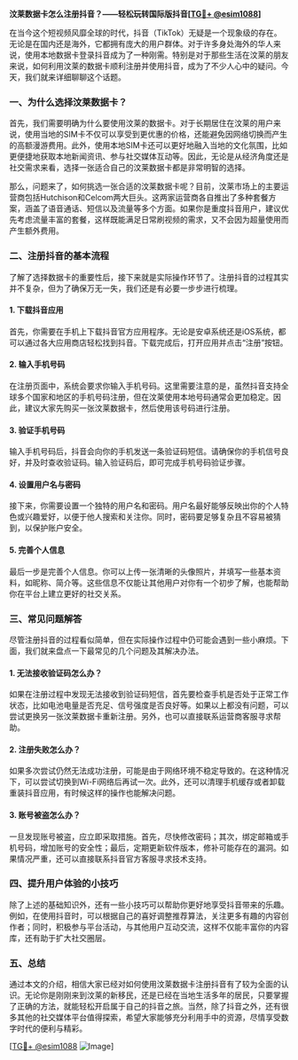 **汶莱数据卡怎么注册抖音？——轻松玩转国际版抖音[[TG💪+ @esim1088](https://t.me/s/esim1088)]**

在当今这个短视频风靡全球的时代，抖音（TikTok）无疑是一个现象级的存在。无论是在国内还是海外，它都拥有庞大的用户群体。对于许多身处海外的华人来说，使用本地数据卡登录抖音成为了一种刚需。特别是对于那些生活在汶莱的朋友来说，如何利用汶莱的数据卡顺利注册并使用抖音，成为了不少人心中的疑问。今天，我们就来详细聊聊这个话题。

### 一、为什么选择汶莱数据卡？

首先，我们需要明确为什么要使用汶莱的数据卡。对于长期居住在汶莱的用户来说，使用当地的SIM卡不仅可以享受到更优惠的价格，还能避免因网络切换而产生的高额漫游费用。此外，使用本地SIM卡还可以更好地融入当地的文化氛围，比如更便捷地获取本地新闻资讯、参与社交媒体互动等。因此，无论是从经济角度还是社交需求来看，选择一张适合自己的汶莱数据卡都是非常明智的选择。

那么，问题来了，如何挑选一张合适的汶莱数据卡呢？目前，汶莱市场上的主要运营商包括Hutchison和Celcom两大巨头。这两家运营商各自推出了多种套餐方案，涵盖了语音通话、短信以及流量等多个方面。如果你是重度抖音用户，建议优先考虑流量丰富的套餐，这样既能满足日常刷视频的需求，又不会因为超量使用而产生额外费用。

### 二、注册抖音的基本流程

了解了选择数据卡的重要性后，接下来就是实际操作环节了。注册抖音的过程其实并不复杂，但为了确保万无一失，我们还是有必要一步步进行梳理。

#### 1. 下载抖音应用

首先，你需要在手机上下载抖音官方应用程序。无论是安卓系统还是iOS系统，都可以通过各大应用商店轻松找到抖音。下载完成后，打开应用并点击“注册”按钮。

#### 2. 输入手机号码

在注册页面中，系统会要求你输入手机号码。这里需要注意的是，虽然抖音支持全球多个国家和地区的手机号码注册，但在汶莱使用本地号码通常会更加稳定。因此，建议大家先购买一张汶莱数据卡，然后使用该号码进行注册。

#### 3. 验证手机号码

输入手机号码后，抖音会向你的手机发送一条验证码短信。请确保你的手机信号良好，并及时查收验证码。输入验证码后，即可完成手机号码验证步骤。

#### 4. 设置用户名与密码

接下来，你需要设置一个独特的用户名和密码。用户名最好能够反映出你的个人特色或兴趣爱好，以便于他人搜索和关注你。同时，密码要足够复杂且不容易被猜到，以保护账户安全。

#### 5. 完善个人信息

最后一步是完善个人信息。你可以上传一张清晰的头像照片，并填写一些基本资料，如昵称、简介等。这些信息不仅能让其他用户对你有一个初步了解，也能帮助你在平台上建立更好的社交关系。

### 三、常见问题解答

尽管注册抖音的过程看似简单，但在实际操作过程中仍可能会遇到一些小麻烦。下面，我们就来盘点一下最常见的几个问题及其解决办法。

#### 1. 无法接收验证码怎么办？

如果在注册过程中发现无法接收到验证码短信，首先要检查手机是否处于正常工作状态，比如电池电量是否充足、信号强度是否良好等。如果以上都没有问题，可以尝试更换另一张汶莱数据卡重新注册。另外，也可以直接联系运营商客服寻求帮助。

#### 2. 注册失败怎么办？

如果多次尝试仍然无法成功注册，可能是由于网络环境不稳定导致的。在这种情况下，可以尝试切换到Wi-Fi网络后再试一次。此外，还可以清理手机缓存或者卸载重装抖音应用，有时候这样的操作也能解决问题。

#### 3. 账号被盗怎么办？

一旦发现账号被盗，应立即采取措施。首先，尽快修改密码；其次，绑定邮箱或手机号码，增加账号的安全性；最后，定期更新软件版本，修补可能存在的漏洞。如果情况严重，还可以直接联系抖音官方客服寻求技术支持。

### 四、提升用户体验的小技巧

除了上述的基础知识外，还有一些小技巧可以帮助你更好地享受抖音带来的乐趣。例如，在使用抖音时，可以根据自己的喜好调整推荐算法，关注更多有趣的内容创作者；同时，积极参与平台活动，与其他用户互动交流，这样不仅能丰富你的内容库，还有助于扩大社交圈层。

### 五、总结

通过本文的介绍，相信大家已经对如何使用汶莱数据卡注册抖音有了较为全面的认识。无论你是刚刚来到汶莱的新移民，还是已经在当地生活多年的居民，只要掌握了正确的方法，就能轻松开启属于自己的抖音之旅。当然，除了抖音之外，还有很多其他的社交媒体平台值得探索，希望大家能够充分利用手中的资源，尽情享受数字时代的便利与精彩。

[[TG💪+ @esim1088](https://t.me/s/esim1088) ![Image](https://i.postimg.cc/4NQfJmqS/Snipaste-2025-05-13-00-14-12.png)]